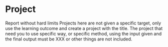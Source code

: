 # Project
Report without hard limits
Projects here are not given a specific target, only use the learning outcome and create a project with the title. The project that need you to use specific way, or specific method, using the input given and the final output must be XXX or other things are not included.
